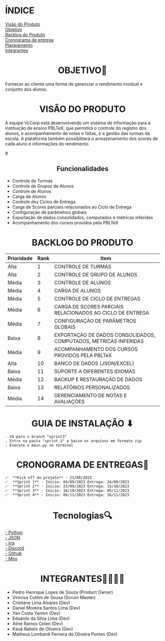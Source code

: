 
# ÍNDICE
[Visão do Produto](#VISÃO-DO-PRODUTO) <br>
[Objetivo](#OBJETIVO) <br>
[Backlog do Produto](#BACKLOG-DO-PRODUTO) <br>
[Cronograma de entrega](#CRONOGRAMA-DE-ENTREGAS) <br>
[Planejamento](#PLANEJAMENTO) <br>
[Integrantes](#INTEGRANTES) <br>




# <h1 align="center">OBJETIVO🎯</h1>
<p>Fornecer ao cliente uma forma de gerenciar o rendimento invidual e conjunto dos alunos.</p>
    
# <h1 align="center">VISÃO DO PRODUTO</h1>
<p>A equipe VcCorp está desenvolvendo um sistema de informação para a instituição de ensino PBLTeX, que permitirá o controle do registro dos alunos, o acompanhamento de notas e faltas, e a gestão das turmas da escola. A plataforma também possibilitará o armazenamento dos scores de cada aluno e informações do rendimento.</p>
# <h2 align="center">Funcionalidades</h2>
<p></p>

- Controle de Turmas
- Controle de Grupos de Alunos
- Controle de Alunos
- Carga de Alunos
- Controle dos Ciclos de Entrega
- Carga de Scores parciais relacionados ao Ciclo de Entrega
- Configuração de parâmetros globais
- Exportação de dados consolidados, computados e métricas inferidas
- Acompanhamento dos cursos providos pela PBLTeX


# <h1 align="center">BACKLOG DO PRODUTO</h1>
Prioridade | Rank | Item
--- | --- | ---
Alta | 1 | CONTROLE DE TURMAS
Alta | 2 | CONTROLE DE GRUPO DE ALUNOS
Média | 3 | CONTROLE DE ALUNOS
Média | 4 | CARGA DE ALUNOS
Média | 5 | CONTROLE DE CICLO DE ENTREGAS
Média | 6 | CARGA DE SCORES PARCIAIS RELACIONADOS AO CICLO DE ENTREGA
Média | 7 | CONFIGURAÇÃO DE PARÂMETROS GLOBAIS
Baixa | 8 | EXPORTAÇÃO DE DADOS CONSOLIDADOS, COMPUTADOS, MÉTRICAS INFERIDAS
Média | 9 | ACOMPANHAMENTO DOS CURSOS PROVIDOS PELA PBLTeX
Alta | 10 | BANCO DE DADOS (JSON/EXCEL)
Baixa | 11 | SUPORTE A DIFERENTES IDIOMAS
Média | 12 | BACKUP E RESTAURAÇÃO DE DADOS
Baixa | 13 | RELATÓRIOS PERSONALIZADOS
Média | 14 | GERENCIAMENTO DE NOTAS E AVALIAÇÕES

# <h1 align="center">GUIA DE INSTALAÇÃO ⬇</h1>
    - Vá para o branch "sprint3"
    - Entre na pasta "sprint_3" e baixe os arquivos em formato zip
    - Execute o main.py no terminal

# <h1 align="center">CRONOGRAMA DE ENTREGAS📆</h1>
    ✅  **Kick off do projeto** - 21/08/2023
    ✅  **Sprint 1** - Início: 04/09/2023 Entrega: 24/09/2023
    ✅  **Sprint 2** - Início: 25/09/2023 Entrega: 15/10/2023
    ✅  **Sprint 3** - Início: 16/10/2023 Entrega: 05/11/2023
    ✅  **Sprint 4** - Início: 06/11/2023 Entrega: 26/11/2023

# <h1 align="center">Tecnologias🔍</h1>
<a href="https://www.python.org/" target="blank">- Python<br></a>
<a href="https://www.json.org/json-pt.html" target="blank">- JSON<br></a>
<a href="https://www.atlassian.com/br/software/jira" target="blank">- jira<br></a>
<a href="https://discord.com/" target="blank">- Discord<br></a>
<a href="https://github.com/" target="blank">- Github<br></a>
<a href="https://miro.com/pt/product-overview/" target="blank">- Miro<br></a>

# <h1 align="center">INTEGRANTES👨‍💻👩‍💻</h1>
- Pedro Henrique Lopes de Souza (Product Owner)
- Vinicius Cottini de Sousa (Scrum Master)
- Cristiane Lima Alvares (Dev)
- Daniel Moreira Santos Lima (Dev)
- Yan Costa Yamim (Dev)
- Eduardo da Silva Lima (Dev)
- Aline Ramos Colen (Dev)
- Kauã Rabelo de Oliveira (Dev)
- Matheus Lombardi Ferreira de Oliveira Pontes (Dev)
